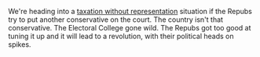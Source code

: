We're heading into a <a href="https://en.wikipedia.org/wiki/No_taxation_without_representation">taxation without representation</a> situation if the Repubs try to put another conservative on the court. The country isn't that conservative. The Electoral College gone wild. The Repubs got too good at tuning it up and it will lead to a revolution, with their political heads on spikes.
